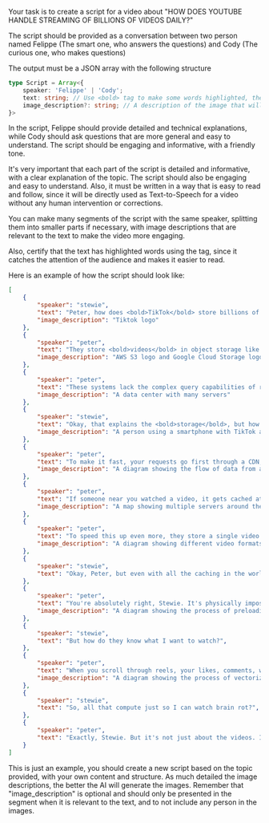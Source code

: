 Your task is to create a script for a video about "HOW DOES YOUTUBE HANDLE STREAMING OF BILLIONS OF VIDEOS DAILY?" 

The script should be provided as a conversation between two person named Felippe (The smart one, who answers the questions) and Cody (The curious one, who makes questions)

The output must be a JSON array with the following structure
```typescript
type Script = Array<{
    speaker: 'Felippe' | 'Cody'; 
    text: string; // Use <bold> tag to make some words highlighted, the text should be in Portuguese language
    image_description?: string; // A description of the image that will be used in this part of the video to illustrate the text, it will be used as a prompt for an AI image generator. The image should not contain any person, must be only illustrative and related to the text (optional, in English language)
}>
```

In the script, Felippe should provide detailed and technical explanations, while Cody should ask questions that are more general and easy to understand. The script should be engaging and informative, with a friendly tone.

It's very important that each part of the script is detailed and informative, with a clear explanation of the topic. The script should also be engaging and easy to understand. Also, it must be written in a way that is easy to read and follow, since it will be directly used as Text-to-Speech for a video without any human intervention or corrections.

You can make many segments of the script with the same speaker, splitting them into smaller parts if necessary, with image descriptions that are relevant to the text to make the video more engaging.

Also, certify that the text has highlighted words using the <bold> tag, since it catches the attention of the audience and makes it easier to read.

Here is an example of how the script should look like:
```json
[
    {
        "speaker": "stewie",
        "text": "Peter, how does <bold>TikTok</bold> store billions of videos and load them so fast?",
        "image_description": "Tiktok logo"
    },
    {
        "speaker": "peter",
        "text": "They store <bold>videos</bold> in object storage like S3 or GCS.",
        "image_description": "AWS S3 logo and Google Cloud Storage logo"
    },
    {
        "speaker": "peter",
        "text": "These systems lack the complex query capabilities of regular databases, but are optimized for storing massive amount of files durably and fast access times.",
        "image_description": "A data center with many servers"
    },
    {
        "speaker": "stewie",
        "text": "Okay, that explains the <bold>storage</bold>, but how do they load so <bold>fast?</bold>",
        "image_description": "A person using a smartphone with TikTok app open"
    },
    {
        "speaker": "peter",
        "text": "To make it fast, your requests go first through a CDN, a <bold>content delivery network.</bold>",
        "image_description": "A diagram showing the flow of data from a server to a user through a CDN"
    },
    {
        "speaker": "peter",
        "text": "If someone near you watched a video, it gets cached at a nearby server, so when you swipe to watch the same video, it will load much faster.",
        "image_description": "A map showing multiple servers around the world with a user in the center"
    },
    {
        "speaker": "peter",
        "text": "To speed this up even more, they store a single video in multiple different formats, so they can provide you with the most suitable one for your device and internet quality",
        "image_description": "A diagram showing different video formats and their compatibility with different devices"
    },
    {
        "speaker": "stewie",
        "text": "Okay, Peter, but even with all the caching in the world, a video still has to come off <bold>disc</bold> and travel across the <bold>network</bold>. I should feel some delay.",
    },
    {
        "speaker": "peter",
        "text": "You're absolutely right, Stewie. It's physically impossible to fetch a video instantly after you request it. That's why TikTok loads multiple videos the moment you open the app. Everything you're about to see is already halfway or fully loaded.",
        "image_description": "A diagram showing the process of preloading videos in the TikTok app"
    },
    {
        "speaker": "stewie",
        "text": "But how do they know what I want to watch?",
    },
    {
        "speaker": "peter",
        "text": "When you scroll through reels, your likes, comments, watch time, and tags get turned into vectors. Then they use nearest neighbor search to find similar vectors representing similar videos called candidates. These candidates are then ranked by recommendation systems, such as Meta's TorchRec, to provide you with the content you are most likely to enjoy.",
        "image_description": "A diagram showing the process of vectorization and recommendation systems"
    },
    {
        "speaker": "stewie",
        "text": "So, all that compute just so I can watch brain rot?",
    },
    {
        "speaker": "peter",
        "text": "Exactly, Stewie. But it's not just about the videos. It's about the <bold>experience</bold>. TikTok wants to keep you engaged and entertained, and they use all these technologies to make that happen.",
    }
]
```

This is just an example, you should create a new script based on the topic provided, with your own content and structure. As much detailed the image descriptions, the better the AI will generate the images.
Remember that "image_description" is optional and should only be presented in the segment when it is relevant to the text, and to not include any person in the images.

